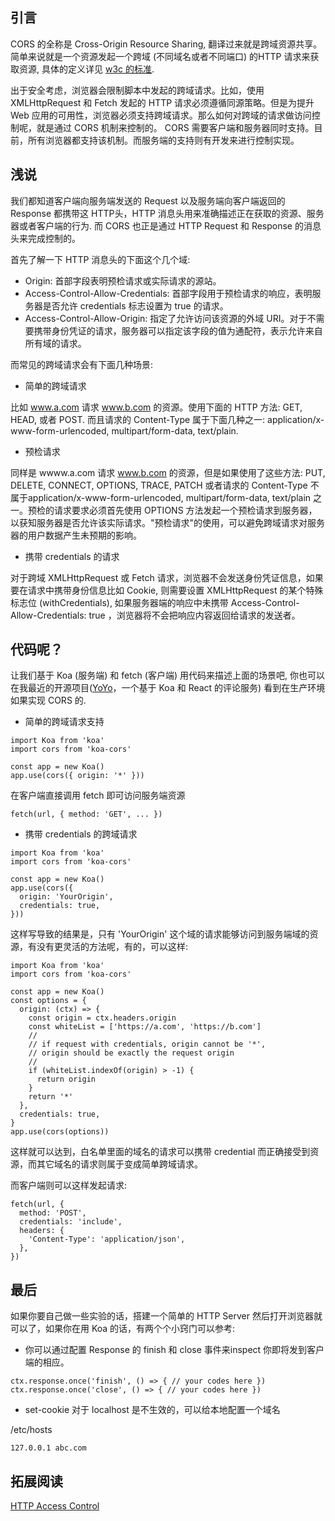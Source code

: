 ## 引言

CORS 的全称是 Cross-Origin Resource Sharing, 翻译过来就是跨域资源共享。简单来说就是一个资源发起一个跨域 (不同域名或者不同端口) 的HTTP 请求来获取资源, 具体的定义详见 [w3c 的标准](https://www.w3.org/TR/cors/).

出于安全考虑，浏览器会限制脚本中发起的跨域请求。比如，使用 XMLHttpRequest 和 Fetch 发起的 HTTP 请求必须遵循同源策略。但是为提升 Web 应用的可用性，浏览器必须支持跨域请求。那么如何对跨域的请求做访问控制呢，就是通过 CORS 机制来控制的。 CORS 需要客户端和服务器同时支持。目前，所有浏览器都支持该机制。而服务端的支持则有开发来进行控制实现。

## 浅说

我们都知道客户端向服务端发送的 Request 以及服务端向客户端返回的 Response 都携带这 HTTP头，HTTP 消息头用来准确描述正在获取的资源、服务器或者客户端的行为. 而 CORS 也正是通过  HTTP Request 和 Response 的消息头来完成控制的。

首先了解一下 HTTP 消息头的下面这个几个域:

* Origin: 首部字段表明预检请求或实际请求的源站。
* Access-Control-Allow-Credentials: 首部字段用于预检请求的响应，表明服务器是否允许 credentials 标志设置为 true 的请求。
* Access-Control-Allow-Origin: 指定了允许访问该资源的外域 URI。对于不需要携带身份凭证的请求，服务器可以指定该字段的值为通配符，表示允许来自所有域的请求。

而常见的跨域请求会有下面几种场景:

* 简单的跨域请求

比如 www.a.com 请求 www.b.com 的资源。使用下面的 HTTP 方法: GET, HEAD, 或者 POST. 而且请求的 Content-Type 属于下面几种之一: application/x-www-form-urlencoded, multipart/form-data, text/plain.

* 预检请求

同样是 wwww.a.com 请求 www.b.com 的资源，但是如果使用了这些方法: PUT, DELETE, CONNECT, OPTIONS, TRACE, PATCH 或者请求的 Content-Type 不属于application/x-www-form-urlencoded, multipart/form-data, text/plain 之一。预检的请求要求必须首先使用 OPTIONS 方法发起一个预检请求到服务器，以获知服务器是否允许该实际请求。"预检请求"的使用，可以避免跨域请求对服务器的用户数据产生未预期的影响。

* 携带 credentials 的请求

对于跨域 XMLHttpRequest 或 Fetch 请求，浏览器不会发送身份凭证信息，如果要在请求中携带身份信息比如 Cookie, 则需要设置 XMLHttpRequest 的某个特殊标志位 (withCredentials), 如果服务器端的响应中未携带 Access-Control-Allow-Credentials: true ，浏览器将不会把响应内容返回给请求的发送者。


## 代码呢？

让我们基于 Koa (服务端) 和 fetch (客户端) 用代码来描述上面的场景吧, 你也可以在我最近的开源项目([YoYo](https://github.com/metrue/YoYo)，一个基于 Koa 和 React 的评论服务) 看到在生产环境如果实现 CORS 的.

* 简单的跨域请求支持

```
import Koa from 'koa'
import cors from 'koa-cors'

const app = new Koa()
app.use(cors({ origin: '*' }))
```

在客户端直接调用 fetch 即可访问服务端资源

```
fetch(url, { method: 'GET', ... })
```

* 携带 credentials 的跨域请求

```
import Koa from 'koa'
import cors from 'koa-cors'

const app = new Koa()
app.use(cors({
  origin: 'YourOrigin',
  credentials: true,
}))
```

这样写导致的结果是，只有 'YourOrigin' 这个域的请求能够访问到服务端域的资源，有没有更灵活的方法呢，有的，可以这样:

```
import Koa from 'koa'
import cors from 'koa-cors'

const app = new Koa()
const options = {
  origin: (ctx) => {
    const origin = ctx.headers.origin
    const whiteList = ['https://a.com', 'https://b.com']
    //
    // if request with credentials, origin cannot be '*',
    // origin should be exactly the request origin
    //
    if (whiteList.indexOf(origin) > -1) {
      return origin
    }
    return '*'
  },
  credentials: true,
}
app.use(cors(options))
```
这样就可以达到，白名单里面的域名的请求可以携带 credential 而正确接受到资源，而其它域名的请求则属于变成简单跨域请求。

而客户端则可以这样发起请求:

```
fetch(url, {
  method: 'POST',
  credentials: 'include',
  headers: {
    'Content-Type': 'application/json',
  },
})
```

## 最后

如果你要自己做一些实验的话，搭建一个简单的 HTTP Server 然后打开浏览器就可以了，如果你在用 Koa 的话，有两个个小窍门可以参考:

* 你可以通过配置 Response 的 finish 和 close 事件来inspect 你即将发到客户端的相应。

```
ctx.response.once('finish', () => { // your codes here })
ctx.response.once('close', () => { // your codes here })
```

* set-cookie 对于 localhost 是不生效的，可以给本地配置一个域名

/etc/hosts
```
127.0.0.1 abc.com
```

## 拓展阅读

[HTTP Access Control](https://developer.mozilla.org/zh-CN/docs/Web/HTTP/Access_control_CORS)
